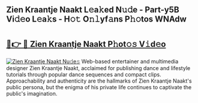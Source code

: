 ## Zien Kraantje Naakt L𝚎a𝚔ed N𝚞𝚍e - Part-y5B Vi𝚍𝚎o L𝚎a𝚔s - H𝚘𝚝 O𝚗𝚕yf𝚊ns P𝚑𝚘tos WNAdw

# <h2><a href="http://kfcd49n.oniu.top/?m=Zien+Kraantje+Naakt">🔗👉 🔴 Zien Kraantje Naakt P𝚑ot𝚘𝚜 V𝚒d𝚎o</a></h2>

[![Zien Kraantje Naakt Nu𝚍e𝚜](https://i.imgur.com/0qMVB7G.gif)](http://kfcd49n.oniu.top/?m=Zien+Kraantje+Naakt)
Web-based entertainer and multimedia designer Zien Kraantje Naakt, acclaimed for publishing dance and lifestyle tutorials through popular dance sequences and compact clips. Approachability and authenticity are the hallmarks of Zien Kraantje Naakt's public persona, but the enigma of his private life continues to captivate the public's imagination.  
